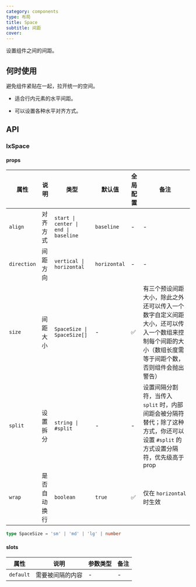 ```yaml
---
category: components
type: 布局
title: Space
subtitle: 间距
cover:
---
```


设置组件之间的间距。

## 何时使用

避免组件紧贴在一起，拉开统一的空间。

- 适合行内元素的水平间距。

- 可以设置各种水平对齐方式。

## API

### IxSpace

#### props

| 属性 | 说明 | 类型 | 默认值 | 全局配置 | 备注 |
| --- | --- | --- | --- | --- | --- |
| `align` | 对齐方式 | `start \| center \| end \| baseline` | `baseline` | - | - |
| `direction` | 间距方向 | `vertical \| horizontal` | `horizontal` | - | - |
| `size` | 间距大小 | `SpaceSize \| SpaceSize[]` | - | ✅ | 有三个预设间距大小，除此之外还可以传入一个数字自定义间距大小，还可以传入一个数组来控制每个间距的大小（数组长度需等于间距个数，否则组件会抛出警告） |
| `split` | 设置拆分 | `string \| #split` | - | - | 设置间隔分割符，当传入 `split` 时，内部间距会被分隔符替代；除了这种方式，你还可以设置 `#split` 的方式设置分隔符，优先级高于 prop |
| `wrap` | 是否自动换行 | `boolean` | `true` | ✅ | 仅在 `horizontal` 时生效 |

```typescript
type SpaceSize = 'sm' | 'md' | 'lg' | number
```

#### slots

| 属性      | 说明             | 参数类型 | 备注 |
| --------- | ---------------- | -------- | ---- |
| `default` | 需要被间隔的内容 | -        | -    |
